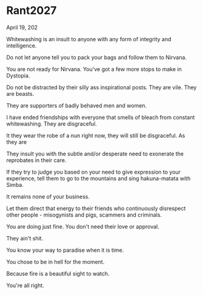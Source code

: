 # Rant2027


April 19, 202

Whitewashing is an insult to anyone with any form of integrity and intelligence. 

Do not let anyone tell you to pack your bags and follow them to Nirvana.

You are not ready for Nirvana. You've got a few more stops to make in Dystopia. 

Do not be distracted by their silly ass inspirational posts. They are vile. They are beasts. 

They are supporters of badly behaved men and women.

I have ended friendships with everyone that smells of bleach from constant whitewashing. They are disgraceful.

It they wear the robe of a nun right now, they will still be disgraceful. As they are 

They insult you with the subtle and/or desperate need to exonerate the reprobates in their care.

If they try to judge you based on your need to give expression to your experience, tell them to go to the mountains and sing hakuna-matata with Simba.

It remains none of your business.

Let them direct that energy to their friends who continuously disrespect other people - misogynists and pigs, scammers and criminals.

You are doing just fine. You don't need their love or approval.

They ain't shit. 

You know your way to paradise when it is time.

You chose to be in hell for the moment.

Because fire is a beautiful sight to watch.

You're all right.